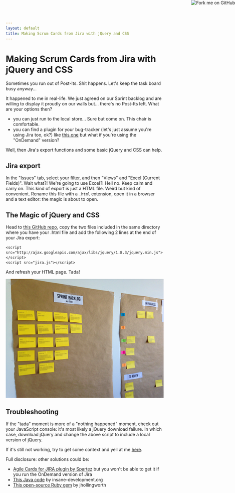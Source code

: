 ```yaml
---
layout: default
title: Making Scrum Cards from Jira with jQuery and CSS
---
```


# Making Scrum Cards from Jira with jQuery and CSS

<p class="lead">
  Sometimes you run out of Post-Its. Shit happens. Let's keep the task board busy anyway...
</p>

It happened to me in real-life. We just agreed on our Sprint backlog and are willing to display it proudly on our walls but... there's no Post-Its left. What are your options then?

- you can just run to the local store... Sure but come on. This chair is comfortable.
- you can find a plugin for your bug-tracker (let's just assume you're using Jira too, ok?) like [this one](https://marketplace.atlassian.com/plugins/com.spartez.scrumprint.scrumplugin) but what if you're using the "OnDemand" version?

Well, then Jira's export functions and some basic jQuery and CSS can help.

## Jira export

In the "Issues" tab, select your filter, and then "Views" and "Excel (Current Fields)". Wait what?! We're going to use Excel?! Hell no. Keep calm and carry on. This kind of export is just a HTML file. Weird but kind of convenient. Rename this file with a <code>.html</code> extension, open it in a browser and a text editor: the magic is about to open.

## The Magic of jQuery and CSS

Head to [this GitHub repo](https://github.com/dirtyhenry/jira-to-agile-cards), copy the two files included in the same directory where you have your .html file and add the following 2 lines at the end of your Jira export:

    <script src="http://ajax.googleapis.com/ajax/libs/jquery/1.8.3/jquery.min.js"></script>
    <script src="jira.js"></script>
    
And refresh your HTML page. Tada!

![The beautiful result: a scrum board with pretty yellow scrum cards](/img/scrum_board.png "The beautiful final result")

## Troubleshooting

If the "tada" moment is more of a "nothing happened" moment, check out your JavaScript console: it's most likely a jQuery download failure. In which case, download jQuery and change the above script to include a local version of jQuery.

If it's still not working, try to get some context and yell at me [here](https://github.com/dirtyhenry/jira-to-agile-cards/issues).

Full disclosure: other solutions could be:

- [Agile Cards for JIRA plugin by Spartez](https://marketplace.atlassian.com/plugins/com.spartez.scrumprint.scrumplugin) but you won't be able to get it if you run the OnDemand version of Jira
- [This Java code](http://blog.insane-development.org/?p=25) by insane-development.org
- [This open-source Ruby gem](https://github.com/jhollingworth/jira-cards) by jhollingworth

<a href="https://github.com/dirtyhenry/jira-to-agile-cards"><img style="position: absolute; top: 0; right: 0; border: 0;" src="https://s3.amazonaws.com/github/ribbons/forkme_right_orange_ff7600.png" alt="Fork me on GitHub"></a>